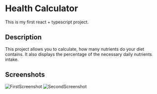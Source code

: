 # Health Calculator

This is my first react + typescript project.

## Description

This project allows you to calculate, how many nutrients do your diet contains.
It also displays the percentage of the necessary daily nutrients intake.

## Screenshots
![FirstScreenshot](first.jpg)
![SecondScreenshot](second.jpg)
